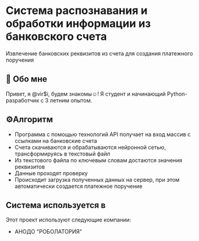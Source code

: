
# Система распознавания и обработки информации из банковского счета

Извлечение банковских реквизитов из счета для создания платежного поручения


## 🚀 Обо мне
Привет, я @vir$i, будем знакомы☺! Я студент и начинающий Python-разработчик с 3 летним опытом.


## ⚙️Алгоритм

- Программа с помощью технологий API получает на вход массив с ссылками на банковские счета
- Счета скачиваются и обрабатываются нейронной сетью, трансформируясь в текстовый файл
- Из текстового файла по ключевым словам достаются значения реквизитов
- Данные проходят проверку
- Происходит загрузка полученных данных на сервер, при этом автоматически создается платежное поручение


## Система используется в 

Этот проект используют следующие компании:

- АНОДО "РОБОЛАТОРИЯ"
